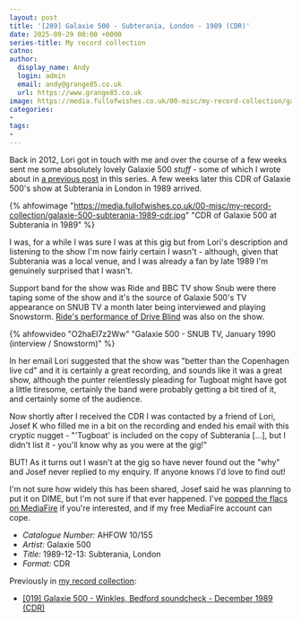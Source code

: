 ```yaml
---
layout: post
title: '[289] Galaxie 500 - Subterania, London - 1989 (CDR)'
date: 2025-09-29 00:00 +0000
series-title: My record collection
catno:
author:
  display_name: Andy
  login: admin
  email: andy@grange85.co.uk
  url: https://www.grange85.co.uk
image: https://media.fullofwishes.co.uk/00-misc/my-record-collection/galaxie-500-subterania-1989-cdr.jpg
categories:
-
tags:
-
---
```

Back in 2012, Lori got in touch with me and over the course of a few weeks sent me some absolutely lovely Galaxie 500 _stuff_ - some of which I wrote about in [a previous post](/2023/03/23/my-record-collection-019-galaxie-500-winkles-bedford-soundcheck-december-1989-cdr/) in this series. A few weeks later this CDR of Galaxie 500's show at Subterania in London in 1989 arrived.

{% ahfowimage "https://media.fullofwishes.co.uk/00-misc/my-record-collection/galaxie-500-subterania-1989-cdr.jpg" "CDR of Galaxie 500 at Subterania in 1989" %}

I was, for a while I was sure I was at this gig but from Lori's description and listening to the show I'm now fairly certain I wasn't - although, given that Subterania was a local venue, and I was already a fan by late 1989 I'm genuinely surprised that I wasn't.

Support band for the show was Ride and BBC TV show Snub were there taping some of the show and it's the source of Galaxie 500's TV appearance on SNUB TV a month later being interviewed and playing Snowstorm. [Ride's performance of Drive Blind](https://www.youtube.com/watch?v=o1FZjgggSFE) was also on the show.

{% ahfowvideo "O2haEl7z2Ww" "Galaxie 500 - SNUB TV, January 1990 (interview / Snowstorm)" %}

In her email Lori suggested that the show was "better than the Copenhagen live cd" and it is certainly a great recording, and sounds like it was a great show, although the punter relentlessly pleading for Tugboat might have got a little tiresome, certainly the band were probably getting a bit tired of it, and certainly some of the audience.

Now shortly after I received the CDR I was contacted by a friend of Lori, Josef K who filled me in a bit on the recording and ended his email with this cryptic nugget - "'Tugboat' is included on the copy of Subterania [...], but I didn't list it - you'll know why as you were at the gig!"

BUT! As it turns out I wasn't at the gig so have never found out the "why" and Josef never replied to my enquiry. If anyone knows I'd love to find out!

I'm not sure how widely this has been shared, Josef said he was planning to put it on DIME, but I'm not sure if that ever happened. I've [popped the flacs on MediaFire](https://www.mediafire.com/file/cr1iwn5jnzjhd67/galaxie-500-1989-12-13-subterania-flac.zip/file) if you're interested, and if my free MediaFire account can cope.

 - *Catalogue Number:* AHFOW 10/155
 - *Artist:* Galaxie 500
 - *Title:* 1989-12-13: Subterania, London
 - *Format:* CDR

Previously in [my record collection](/category/my-record-collection):
 - [[019] Galaxie 500 - Winkles, Bedford soundcheck - December 1989 (CDR)](/2023/03/23/my-record-collection-019-galaxie-500-winkles-bedford-soundcheck-december-1989-cdr/)
